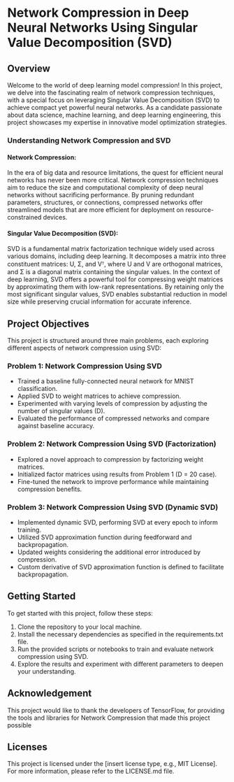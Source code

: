 #  Network Compression in Deep Neural Networks Using Singular Value Decomposition (SVD)

## Overview

Welcome to the world of deep learning model compression! In this project, we delve into the fascinating realm of network compression techniques, with a special focus on leveraging Singular Value Decomposition (SVD) to achieve compact yet powerful neural networks. As a candidate passionate about data science, machine learning, and deep learning engineering, this project showcases my expertise in innovative model optimization strategies.

### Understanding Network Compression and SVD

#### Network Compression:
In the era of big data and resource limitations, the quest for efficient neural networks has never been more critical. Network compression techniques aim to reduce the size and computational complexity of deep neural networks without sacrificing performance. By pruning redundant parameters, structures, or connections, compressed networks offer streamlined models that are more efficient for deployment on resource-constrained devices.

#### Singular Value Decomposition (SVD):
SVD is a fundamental matrix factorization technique widely used across various domains, including deep learning. It decomposes a matrix into three constituent matrices: U, Σ, and Vᵀ, where U and V are orthogonal matrices, and Σ is a diagonal matrix containing the singular values. In the context of deep learning, SVD offers a powerful tool for compressing weight matrices by approximating them with low-rank representations. By retaining only the most significant singular values, SVD enables substantial reduction in model size while preserving crucial information for accurate inference.

## Project Objectives

This project is structured around three main problems, each exploring different aspects of network compression using SVD:

### Problem 1: Network Compression Using SVD
- Trained a baseline fully-connected neural network for MNIST classification.
- Applied SVD to weight matrices to achieve compression.
- Experimented with varying levels of compression by adjusting the number of singular values (D).
- Evaluated the performance of compressed networks and compare against baseline accuracy.

### Problem 2: Network Compression Using SVD (Factorization)
- Explored a novel approach to compression by factorizing weight matrices.
- Initialized factor matrices using results from Problem 1 (D = 20 case).
- Fine-tuned the network to improve performance while maintaining compression benefits.

### Problem 3: Network Compression Using SVD (Dynamic SVD)
- Implemented dynamic SVD, performing SVD at every epoch to inform training.
- Utilized SVD approximation function during feedforward and backpropagation.
- Updated weights considering the additional error introduced by compression.
- Custom derivative of SVD approximation function is defined to facilitate backpropagation.

## Getting Started

To get started with this project, follow these steps:

1. Clone the repository to your local machine.
2. Install the necessary dependencies as specified in the requirements.txt file.
3. Run the provided scripts or notebooks to train and evaluate network compression using SVD.
4. Explore the results and experiment with different parameters to deepen your understanding.

## Acknowledgement

This project would like to thank the developers of TensorFlow, for providing the tools and libraries for Network Compression that made this project possible
## Licenses

This project is licensed under the [insert license type, e.g., MIT License]. For more information, please refer to the LICENSE.md file.

